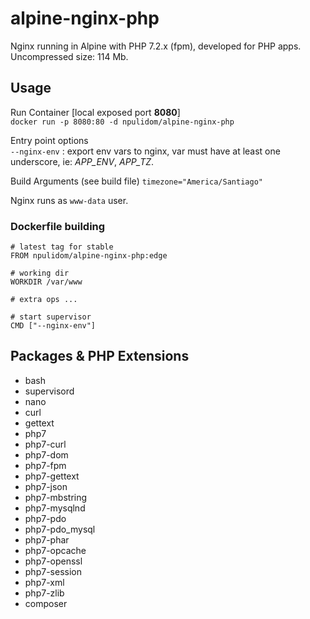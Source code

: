 alpine-nginx-php
================

Nginx running in Alpine with PHP 7.2.x (fpm), developed for PHP apps.  
Uncompressed size: 114 Mb.

## Usage

Run Container [local exposed port **8080**]  
`docker run -p 8080:80 -d npulidom/alpine-nginx-php`

Entry point options  
`--nginx-env` : export env vars to nginx, var must have at least one underscore, ie: *APP_ENV*, *APP_TZ*.

Build Arguments (see build file) 
`timezone="America/Santiago"`

Nginx runs as `www-data` user.

### Dockerfile building

```docker
# latest tag for stable
FROM npulidom/alpine-nginx-php:edge

# working dir
WORKDIR /var/www

# extra ops ...

# start supervisor
CMD ["--nginx-env"]
```

## Packages & PHP Extensions

- bash
- supervisord
- nano
- curl
- gettext
- php7
- php7-curl
- php7-dom
- php7-fpm
- php7-gettext
- php7-json
- php7-mbstring
- php7-mysqlnd
- php7-pdo
- php7-pdo_mysql
- php7-phar
- php7-opcache
- php7-openssl
- php7-session
- php7-xml
- php7-zlib
- composer
